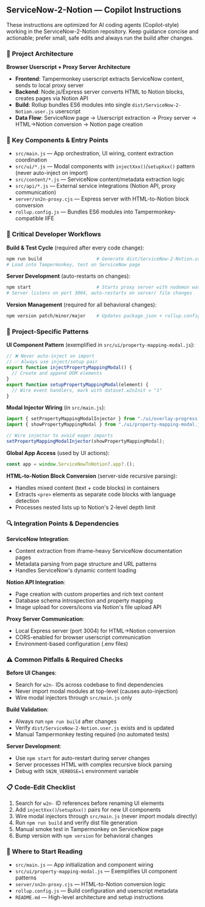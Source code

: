 ## ServiceNow-2-Notion — Copilot Instructions

These instructions are optimized for AI coding agents (Copilot-style) working in the ServiceNow-2-Notion repository. Keep guidance concise and actionable; prefer small, safe edits and always run the build after changes.

### 🎯 Project Architecture

**Browser Userscript + Proxy Server Architecture**

- **Frontend**: Tampermonkey userscript extracts ServiceNow content, sends to local proxy server
- **Backend**: Node.js/Express server converts HTML to Notion blocks, creates pages via Notion API
- **Build**: Rollup bundles ES6 modules into single `dist/ServiceNow-2-Notion.user.js` userscript
- **Data Flow**: ServiceNow page → Userscript extraction → Proxy server → HTML→Notion conversion → Notion page creation

### 📁 Key Components & Entry Points

- `src/main.js` — App orchestration, UI wiring, content extraction coordination
- `src/ui/*.js` — Modal components with `injectXxx()`/`setupXxx()` pattern (never auto-inject on import)
- `src/content/*.js` — ServiceNow content/metadata extraction logic
- `src/api/*.js` — External service integrations (Notion API, proxy communication)
- `server/sn2n-proxy.cjs` — Express server with HTML-to-Notion block conversion
- `rollup.config.js` — Bundles ES6 modules into Tampermonkey-compatible IIFE

### 🔧 Critical Developer Workflows

**Build & Test Cycle** (required after every code change):

```bash
npm run build                    # Generate dist/ServiceNow-2-Notion.user.js
# Load into Tampermonkey, test on ServiceNow page
```

**Server Development** (auto-restarts on changes):

```bash
npm start                        # Starts proxy server with nodemon watch
# Server listens on port 3004, auto-restarts on server/ file changes
```

**Version Management** (required for all behavioral changes):

```bash
npm version patch/minor/major    # Updates package.json + rollup.config.js
```

### 🎨 Project-Specific Patterns

**UI Component Pattern** (exemplified in `src/ui/property-mapping-modal.js`):

```javascript
// ❌ Never auto-inject on import
// ✅ Always use inject/setup pair
export function injectPropertyMappingModal() {
  // Create and append DOM elements
}
export function setupPropertyMappingModal(element) {
  // Wire event handlers, mark with dataset.w2nInit = "1"
}
```

**Modal Injector Wiring** (in `src/main.js`):

```javascript
import { setPropertyMappingModalInjector } from "./ui/overlay-progress.js";
import { showPropertyMappingModal } from "./ui/property-mapping-modal.js";

// Wire injector to avoid eager imports
setPropertyMappingModalInjector(showPropertyMappingModal);
```

**Global App Access** (used by UI actions):

```javascript
const app = window.ServiceNowToNotion?.app?.();
```

**HTML-to-Notion Block Conversion** (server-side recursive parsing):

- Handles mixed content (text + code blocks) in containers
- Extracts `<pre>` elements as separate code blocks with language detection
- Processes nested lists up to Notion's 2-level depth limit

### 🔍 Integration Points & Dependencies

**ServiceNow Integration**:

- Content extraction from iframe-heavy ServiceNow documentation pages
- Metadata parsing from page structure and URL patterns
- Handles ServiceNow's dynamic content loading

**Notion API Integration**:

- Page creation with custom properties and rich text content
- Database schema introspection and property mapping
- Image upload for covers/icons via Notion's file upload API

**Proxy Server Communication**:

- Local Express server (port 3004) for HTML→Notion conversion
- CORS-enabled for browser userscript communication
- Environment-based configuration (.env files)

### ⚠️ Common Pitfalls & Required Checks

**Before UI Changes**:

- Search for `w2n-` IDs across codebase to find dependencies
- Never import modal modules at top-level (causes auto-injection)
- Wire modal injectors through `src/main.js` only

**Build Validation**:

- Always run `npm run build` after changes
- Verify `dist/ServiceNow-2-Notion.user.js` exists and is updated
- Manual Tampermonkey testing required (no automated tests)

**Server Development**:

- Use `npm start` for auto-restart during server changes
- Server processes HTML with complex recursive block parsing
- Debug with `SN2N_VERBOSE=1` environment variable

### 📋 Code-Edit Checklist

1. Search for `w2n-` ID references before renaming UI elements
2. Add `injectXxx()`/`setupXxx()` pairs for new UI components
3. Wire modal injectors through `src/main.js` (never import modals directly)
4. Run `npm run build` and verify dist file generation
5. Manual smoke test in Tampermonkey on ServiceNow page
6. Bump version with `npm version` for behavioral changes

### 🎯 Where to Start Reading

- `src/main.js` — App initialization and component wiring
- `src/ui/property-mapping-modal.js` — Exemplifies UI component patterns
- `server/sn2n-proxy.cjs` — HTML-to-Notion conversion logic
- `rollup.config.js` — Build configuration and userscript metadata
- `README.md` — High-level architecture and setup instructions
